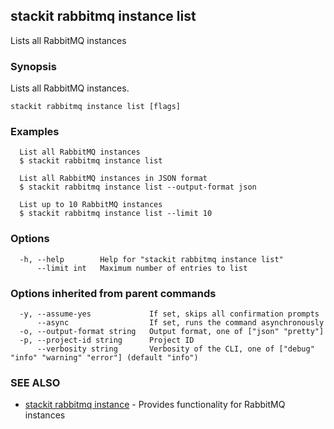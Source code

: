 ## stackit rabbitmq instance list

Lists all RabbitMQ instances

### Synopsis

Lists all RabbitMQ instances.

```
stackit rabbitmq instance list [flags]
```

### Examples

```
  List all RabbitMQ instances
  $ stackit rabbitmq instance list

  List all RabbitMQ instances in JSON format
  $ stackit rabbitmq instance list --output-format json

  List up to 10 RabbitMQ instances
  $ stackit rabbitmq instance list --limit 10
```

### Options

```
  -h, --help        Help for "stackit rabbitmq instance list"
      --limit int   Maximum number of entries to list
```

### Options inherited from parent commands

```
  -y, --assume-yes             If set, skips all confirmation prompts
      --async                  If set, runs the command asynchronously
  -o, --output-format string   Output format, one of ["json" "pretty"]
  -p, --project-id string      Project ID
      --verbosity string       Verbosity of the CLI, one of ["debug" "info" "warning" "error"] (default "info")
```

### SEE ALSO

* [stackit rabbitmq instance](./stackit_rabbitmq_instance.md)	 - Provides functionality for RabbitMQ instances

